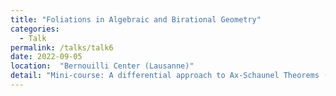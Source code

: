 ```yaml
---
title: "Foliations in Algebraic and Birational Geometry"
categories:
  - Talk
permalink: /talks/talk6
date: 2022-09-05
location:  "Bernouilli Center (Lausanne)"
detail: "Mini-course: A differential approach to Ax-Schaunel Theorems (based on the <a href=" https://arxiv.org/abs/2102.03384">work</a> of D. Blazquez-Sanz, G. Casale, J. Freitag and R. Nagloo) and prepared under the supervision of G. Casale." 
---
```


